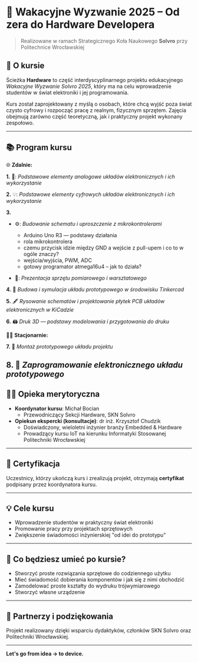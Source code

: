 # 🔧 Wakacyjne Wyzwanie 2025 – Od zera do Hardware Developera

> Realizowane w ramach Strategicznego Koła Naukowego **Solvro** przy Politechnice Wrocławskiej  

## 📌 O kursie

Ścieżka **Hardware** to część interdyscyplinarnego projektu edukacyjnego _Wakacyjne Wyzwanie Solvro 2025_, który ma na celu wprowadzenie studentów w świat elektroniki i jej programowania.

Kurs został zaprojektowany z myślą o osobach, które chcą wyjść poza świat czysto cyfrowy i rozpocząć pracę z realnym, fizycznym sprzętem. Zajęcia obejmują zarówno część teoretyczną, jak i praktyczny projekt wykonany zespołowo.

---

## 📚 Program kursu 

🌐 __Zdalnie:__

**1.** 🔧: *Podstawowe elementy analogowe układów elektronicznych i ich wykorzystanie*  

**2.** 💡: *Podstawowe elementy cyfrowych układów elektronicznych i ich wykorzystanie*  

**3.**
- ⚙️: *Budowanie schematu i uproszczenie z mikrokontrolerami*  
  - Arduino Uno R3 — podstawy działania  
  - rola mikrokontrolera  
  - czemu przycisk idzie między GND a wejście z pull-upem i co to w ogóle znaczy?  
  - wejścia/wyjścia, PWM, ADC  
  - gotowy programator atmega16u4 – jak to działa?  

- 🧪: *Prezentacja sprzętu pomiarowego i warsztatowego*  

**4.** 🧰 *Budowa i symulacja układu prototypowego w środowisku Tinkercad*  

**5.** 🖋️ *Rysowanie schematów i projektowanie płytek PCB układów elektronicznych w KiCadzie*  

**6.** 🖨️ *Druk 3D — podstawy modelowania i przygotowania do druku*  


👨‍🔧 __Stacjonarnie:__

**7.** 🔩 *Montaż prototypowego układu projektu*  

**8.** 💾 *Zaprogramowanie elektronicznego układu prototypowego*  
---

## 👨‍🏫 Opieka merytoryczna

- **Koordynator kursu**: Michał Bocian  
  - Przewodniczący Sekcji Hardware, SKN Solvro  
- **Opiekun ekspercki (konsultacje)**: dr inż. Krzysztof Chudzik
  - Doświadczony, wieloletni inżynier branży Embedded & Hardware
  - Prowadzący kursu IoT na kierunku Informatyki Stosowanej Politechniki Wrocławskiej

---

## 📄 Certyfikacja

Uczestnicy, którzy ukończą kurs i zrealizują projekt, otrzymają **certyfikat** podpisany przez koordynatora kursu.


---

## 💡 Cele kursu

- Wprowadzenie studentów w praktyczny świat elektroniki
- Promowanie pracy przy projektach sprzętowych
- Zwiększenie świadomości inżynierskiej "od idei do prototypu"

---
## 🧠 Co będziesz umieć po kursie?

- Stworzyć proste rozwiązania sprzętowe do codziennego użytku
- Mieć świadomość dobierania komponentów i jak się z nimi obchodzić
- Zamodelować proste kształty do wydruku trójwymiarowego
- Stworzyć własne urządzenie

---

## 🤝 Partnerzy i podziękowania

Projekt realizowany dzięki wsparciu dydaktyków, członków SKN Solvro oraz Politechniki Wrocławskiej.

---

**Let's go from idea → to device.**
